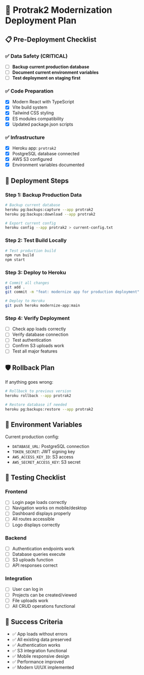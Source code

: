# 🚀 Protrak2 Modernization Deployment Plan

## 📋 Pre-Deployment Checklist

### ✅ **Data Safety (CRITICAL)**
- [ ] **Backup current production database**
- [ ] **Document current environment variables**
- [ ] **Test deployment on staging first**

### ✅ **Code Preparation**
- [x] Modern React with TypeScript
- [x] Vite build system
- [x] Tailwind CSS styling
- [x] ES modules compatibility
- [x] Updated package.json scripts

### ✅ **Infrastructure**
- [x] Heroku app: `protrak2`
- [x] PostgreSQL database connected
- [x] AWS S3 configured
- [x] Environment variables documented

## 🔄 **Deployment Steps**

### **Step 1: Backup Production Data**
```bash
# Backup current database
heroku pg:backups:capture --app protrak2
heroku pg:backups:download --app protrak2

# Export current config
heroku config --app protrak2 > current-config.txt
```

### **Step 2: Test Build Locally**
```bash
# Test production build
npm run build
npm start
```

### **Step 3: Deploy to Heroku**
```bash
# Commit all changes
git add .
git commit -m "feat: modernize app for production deployment"

# Deploy to Heroku
git push heroku modernize-app:main
```

### **Step 4: Verify Deployment**
- [ ] Check app loads correctly
- [ ] Verify database connection
- [ ] Test authentication
- [ ] Confirm S3 uploads work
- [ ] Test all major features

## 🛡️ **Rollback Plan**

If anything goes wrong:
```bash
# Rollback to previous version
heroku rollback --app protrak2

# Restore database if needed
heroku pg:backups:restore --app protrak2
```

## 🔧 **Environment Variables**

Current production config:
- `DATABASE_URL`: PostgreSQL connection
- `TOKEN_SECRET`: JWT signing key
- `AWS_ACCESS_KEY_ID`: S3 access
- `AWS_SECRET_ACCESS_KEY`: S3 secret

## 📱 **Testing Checklist**

### **Frontend**
- [ ] Login page loads correctly
- [ ] Navigation works on mobile/desktop
- [ ] Dashboard displays properly
- [ ] All routes accessible
- [ ] Logo displays correctly

### **Backend**
- [ ] Authentication endpoints work
- [ ] Database queries execute
- [ ] S3 uploads function
- [ ] API responses correct

### **Integration**
- [ ] User can log in
- [ ] Projects can be created/viewed
- [ ] File uploads work
- [ ] All CRUD operations functional

## 🎯 **Success Criteria**

- ✅ App loads without errors
- ✅ All existing data preserved
- ✅ Authentication works
- ✅ S3 integration functional
- ✅ Mobile responsive design
- ✅ Performance improved
- ✅ Modern UI/UX implemented
